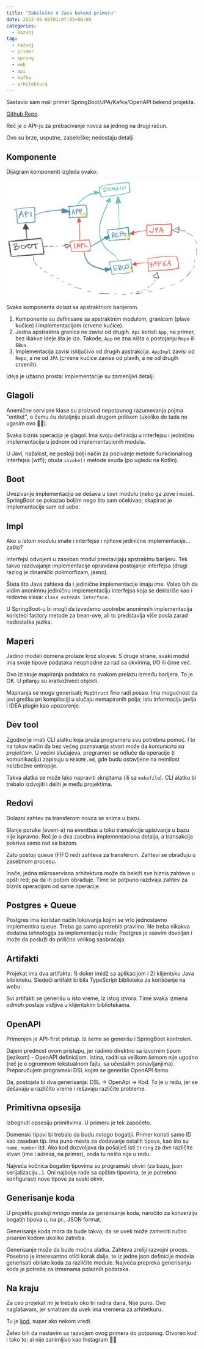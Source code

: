 ```yaml
---
title: "Zabeleške o Java bekend primeru"
date: 2022-06-06T01:07:03+00:00
categories:
  - Razvoj
tag:
  - razvoj
  - primer
  - spring
  - web
  - api
  - kafka
  - arhitektura
---
```


Sastavio sam mali primer SpringBoot/JPA/Kafka/OpenAPI bekend projekta.

[Github Repo](https://github.com/igr/paywent).

<!--more-->

Reč je o API-ju za prebacivanje novca sa jednog na drugi račun.

Ovo su brze, usputne, zabeleške; nedostaju detalji.

## Komponente

Dijagram komponenti izgleda ovako:

![](arh.png)

Svaka komponenta dolazi sa apstraktnom barijerom.

1. Komponente su definisane sa apstraktnim modulom, granicom (plave kućice) i implementacijom (crvene kućice).
2. Jedna apstraktna granica ne zavisi od drugih. `Api` koristi `App`, na primer, bez ikakve ideje šta je iza. Takođe, `App`  ne zna ništa o postojanju `Repo` ili `EBus`.
3. Implementacija zavisi isključivo od drugih apstrakcija. `AppImpl` zavisi od `Repo`, a ne od `JPA` (crvene kućice zavise od plavih, a ne od drugih crvenih).

Ideja je užasno prosta: implementacije su zamenljivi detalji.

## Glagoli

Anemične servisne klase su proizvod nepotpunog razumevanja pojma "entitet", o čemu ću detaljnije pisati drugom prilikom (ukoliko do tada ne ugasim ovo 🤷‍♂️).

Svaka biznis operacija je glagol. Ima svoju definiciju u interfejsu i jediničnu implementaciju u jednom od implementacionih modula.

U Javi, nažalost, ne postoji bolji način za pozivanje metode funkcionalnog interfejsa (wtf!); otuda `invoke()` metode svuda (po ugledu na Kotlin).

## Boot

Uvezivanje implementacija se dešava u `boot` modulu (neko ga zove i `main`). SpringBoot se pokazao boljim nego što sam očekivao; skapirao je implementacije sam od sebe.

## Impl

Ako u _istom modulu_ imate i interfejse i njihove jedinične implementacije... zašto?

Interfejsi odvojeni u zaseban modul prestavljaju apstraktnu barijeru. Tek takvo razdvajanje implementacije opravdava postojanje interfejsa (drugi razlog je dinamički polimorfizam, jasno).

Šteta što Java zahteva da i jedinične implementacije imaju ime. Voleo bih da vidim anonimnu jediničnu implementaciju interfejsa koja se deklariše kao i redovna klasa: `class extends Interface`.

U SpringBoot-u bi mogli da izvedemo upotrebe anonimnih implementacija koristeći factory metode za bean-ove, ali to predstavlja više posla zarad nedostatka jezika.

## Maperi

Jedino modeli domena prolaze kroz slojeve. S druge strane, svaki modul ima svoje tipove podataka neophodne za rad sa okvirima, I/O ili čime već.

Ovo iziskuje mapiranja podataka na svakom prelazu između barijera. To je OK. U pitanju su kratkoživeći objekti.

Mapiranja se mogu generisati; `MapStruct` fino radi posao. Ima mogućnost da javi grešku pri kompilaciji u slučaju nemapiranih polja; istu informaciju javlja i IDEA plugin kao upozorenje.

## Dev tool

Zgodno je imati CLI alatku koja pruža programeru svu potrebnu pomoć. I to na takav način da bez većeg poznavanja stvari može da _komunicira sa projektom_. U većini slučajeva, programeri se odluče da operacije (i komunikaciju) zapisuju u `README.md`, gde budu ostavljene na nemilost neizbežne entropije.

Takva alatka se može lako napraviti skriptama (ili sa `makefile`). CLI alatku bi trebalo izdvojiti i deliti je među projektima.

## Redovi

Dolazni zahtev za transferom novca se snima u bazu.

Slanje poruke (event-a) na eventbus u toku transakcije upisivanja u bazu nije ispravno. Reč je o dva zasebna implementaciona detalja, a transakcija pokriva samo rad sa bazom.

Zato postoji queue (FIFO red) zahteva za transferom. Zahtevi se obrađuju u zasebnom procesu.

Inače, jedna mikroservisna arhitektura može da beleži _sve_ biznis zahteve u opšti red; pa da ih potom obrađuje. Time se potpuno razdvaja zahtev za biznis operacijom od same operacije.

## Postgres + Queue

Postgres ima koristan način lokovanja kojim se vrlo jednostavno implementira queue. Treba ga samo upotrebiti pravilno. Ne treba nikakva dodatna tehnologija za implementaciju reda; Postgres je sasvim dovoljan i može da posluži do prilično velikog saobraćaja.

## Artifakti

Projekat ima dva artifakta: 1) doker imidž sa aplikacijom i 2) klijentsku Java biblioteku. Sledeći artifakt bi bila TypeScript biblioteka za korišćenje na webu.

Svi artifakti se generišu u isto vreme, iz istog izvora. Time svaka izmena _odmah_ postaje vidljiva u klijentskim bibliotekama.

## OpenAPI

Primenjen je API-first pristup. Iz šeme se generišu i SpringBoot kontroleri.

Dajem prednost ovom pristupu, jer radimo direktno sa izvornim tipom (jezikom) - OpenAPI definicijom. Istina, raditi sa velikom šemom nije ugodno (reč je o ogromnom tekstualnom fajlu, sa učestalim ponavljanjima). Preporučujem programski DSL kojim se generiše OpenAPI šema.

Da, postojala bi dva generisanja: DSL -> OpenApi -> Kod. To je u redu, jer se dešavaju u različito vreme i rešavaju različite probleme.

## Primitivna opsesija

Izbegnuti opsesiju primitivima. U primeru je tek započeto.

Domenski tipovi bi trebalo da budu _mnogo_ bogatiji. Primer koristi samo ID kao zaseban tip. Ima puno mesta za dodavanje ostalih tipova, kao što su `name`, `number` itd. Ako kod dozvoljava da pošalješ isti `String` za dve različite stvari (ime i adresa, na primer), onda tu nešto nije u redu.

Najveća kočnica bogatim tipovima su programski okviri (za bazu, json serijalizaciju...). Oni najbolje rade sa opštim tipovima, te je potrebno konfigurasti nove tipove za svaki okvir.

## Generisanje koda

U projektu postoji _mnogo_ mesta za generisanje koda, naročito za konverziju bogatih tipova u, na pr., JSON format.

Generisanje koda mora da bude takvo, da se uvek može zameniti ručno pisanim kodom ukoliko zatreba.

Generisanje može da bude moćna alatka. Zahteva zreliji razvojni proces. Posebno je interesantno otići korak dalje, te iz jedne json definicije modela generisati obilato koda za različite module. Najveća prepreka generisanju koda je potreba za izmenama polaznih podataka.

## Na kraju

Za ceo projekat mi je trebalo oko tri radna dana. Nije puno. Ovo naglašavam, jer smatram da uvek ima vremena za arhitetkuru.

Tu je [kod](https://github.com/igr/paywent), super ako nekom vredi.

Želeo bih da nastavim sa razvojem ovog primera do potpunog. Otvoren kod i tako to; al nije zanimljivo kao Instagram 🤷‍♂️

